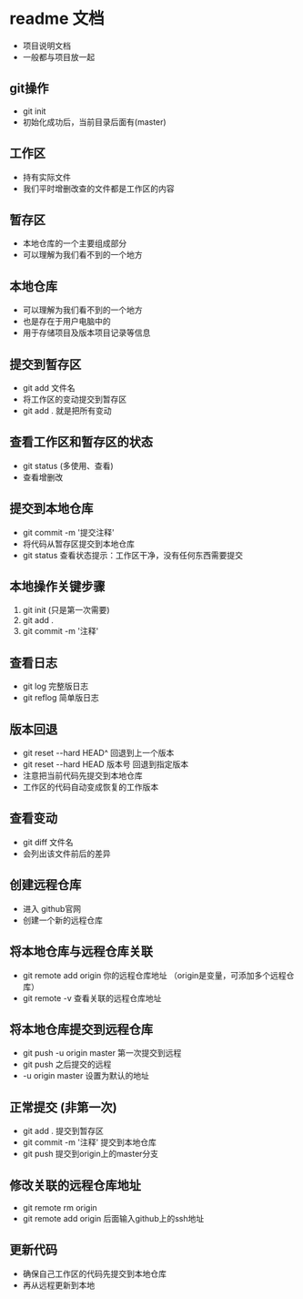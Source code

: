 # readme 文档
- 项目说明文档
- 一般都与项目放一起

## git操作
- git init
- 初始化成功后，当前目录后面有(master)

## 工作区
- 持有实际文件
- 我们平时增删改查的文件都是工作区的内容

## 暂存区
- 本地仓库的一个主要组成部分
- 可以理解为我们看不到的一个地方

## 本地仓库
- 可以理解为我们看不到的一个地方
- 也是存在于用户电脑中的
- 用于存储项目及版本项目记录等信息

## 提交到暂存区
- git add 文件名
- 将工作区的变动提交到暂存区
- git add .  就是把所有变动

## 查看工作区和暂存区的状态
- git status (多使用、查看)
- 查看增删改

## 提交到本地仓库
- git commit -m '提交注释'
- 将代码从暂存区提交到本地仓库
- git status 查看状态提示：工作区干净，没有任何东西需要提交

## 本地操作关键步骤
1. git init (只是第一次需要)
2. git add .
3. git commit -m '注释'

## 查看日志
- git log  完整版日志
- git reflog  简单版日志

## 版本回退
- git reset --hard HEAD^   回退到上一个版本
- git reset --hard HEAD 版本号  回退到指定版本
- 注意把当前代码先提交到本地仓库
- 工作区的代码自动变成恢复的工作版本

## 查看变动
- git diff 文件名
- 会列出该文件前后的差异

## 创建远程仓库
- 进入 github官网
- 创建一个新的远程仓库

## 将本地仓库与远程仓库关联
- git remote add origin 你的远程仓库地址 （origin是变量，可添加多个远程仓库）
- git remote -v   查看关联的远程仓库地址

## 将本地仓库提交到远程仓库
- git push -u origin master 第一次提交到远程
- git push  之后提交的远程
- -u origin master 设置为默认的地址

## 正常提交 (非第一次)
- git add .   提交到暂存区
- git commit -m '注释'   提交到本地仓库
- git push 提交到origin上的master分支

## 修改关联的远程仓库地址
- git remote rm origin
- git remote add origin   后面输入github上的ssh地址 

## 更新代码
- 确保自己工作区的代码先提交到本地仓库
- 再从远程更新到本地













